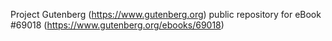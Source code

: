Project Gutenberg (https://www.gutenberg.org) public repository for
eBook #69018 (https://www.gutenberg.org/ebooks/69018)

